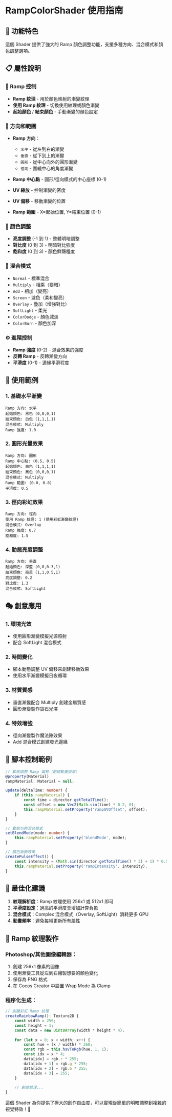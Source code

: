 # RampColorShader 使用指南

## 🎨 功能特色

這個 Shader 提供了強大的 Ramp 顏色調整功能，支援多種方向、混合模式和顏色調整選項。

## 📋 屬性說明

### 🌈 Ramp 控制
- **Ramp 紋理** - 用於顏色映射的漸變紋理
- **使用 Ramp 紋理** - 切換使用紋理或顏色漸變
- **起始顏色** / **結束顏色** - 手動漸變的顏色設定

### 📐 方向和範圍
- **Ramp 方向**：
  - `水平` - 從左到右的漸變
  - `垂直` - 從下到上的漸變  
  - `圓形` - 從中心向外的圓形漸變
  - `徑向` - 圍繞中心的角度漸變

- **Ramp 中心點** - 圓形/徑向模式的中心座標 (0-1)
- **UV 縮放** - 控制漸變的密度
- **UV 偏移** - 移動漸變的位置
- **Ramp 範圍** - X=起始位置, Y=結束位置 (0-1)

### 🎨 顏色調整
- **亮度調整** (-1 到 1) - 整體明暗調整
- **對比度** (0 到 3) - 明暗對比強度
- **飽和度** (0 到 3) - 顏色鮮豔程度

### 🔀 混合模式
- `Normal` - 標準混合
- `Multiply` - 相乘（變暗）
- `Add` - 相加（變亮）
- `Screen` - 濾色（柔和變亮）
- `Overlay` - 疊加（增強對比）
- `SoftLight` - 柔光
- `ColorDodge` - 顏色減淡
- `ColorBurn` - 顏色加深

### ⚙️ 進階控制
- **Ramp 強度** (0-2) - 混合效果的強度
- **反轉 Ramp** - 反轉漸變方向
- **平滑度** (0-1) - 邊緣平滑程度

## 🚀 使用範例

### 1. 基礎水平漸變
```
Ramp 方向: 水平
起始顏色: 黑色 (0,0,0,1)
結束顏色: 白色 (1,1,1,1)
混合模式: Multiply
Ramp 強度: 1.0
```

### 2. 圓形光暈效果
```
Ramp 方向: 圓形
Ramp 中心點: (0.5, 0.5)
起始顏色: 白色 (1,1,1,1)
結束顏色: 黑色 (0,0,0,1)
混合模式: Multiply
Ramp 範圍: (0.0, 0.8)
平滑度: 0.5
```

### 3. 徑向彩虹效果
```
Ramp 方向: 徑向
使用 Ramp 紋理: 1 (使用彩虹漸變紋理)
混合模式: Overlay
Ramp 強度: 0.7
飽和度: 1.5
```

### 4. 動態亮度調整
```
Ramp 方向: 垂直
起始顏色: 深藍 (0,0,0.3,1)
結束顏色: 亮黃 (1,1,0.5,1)
亮度調整: 0.2
對比度: 1.3
混合模式: SoftLight
```

## 🎭 創意應用

### 1. 環境光效
- 使用圓形漸變模擬光源照射
- 配合 SoftLight 混合模式

### 2. 時間變化
- 腳本動態調整 UV 偏移來創建移動效果
- 使用水平漸變模擬日夜循環

### 3. 材質質感
- 垂直漸變配合 Multiply 創建金屬質感
- 圓形漸變製作寶石光澤

### 4. 特效增強
- 徑向漸變製作魔法陣效果
- Add 混合模式創建發光邊緣

## 📝 腳本控制範例

```typescript
// 動態調整 Ramp 偏移（創建動畫效果）
@property(Material)
rampMaterial: Material = null;

update(deltaTime: number) {
    if (this.rampMaterial) {
        const time = director.getTotalTime();
        const offset = new Vec2(Math.sin(time) * 0.2, 0);
        this.rampMaterial.setProperty('rampUVOffset', offset);
    }
}

// 動態切換混合模式
setBlendMode(mode: number) {
    this.rampMaterial.setProperty('blendMode', mode);
}

// 顏色脈衝效果
createPulseEffect() {
    const intensity = (Math.sin(director.getTotalTime() * 3) + 1) * 0.5;
    this.rampMaterial.setProperty('rampIntensity', intensity);
}
```

## 🔧 最佳化建議

1. **紋理解析度**：Ramp 紋理使用 256x1 或 512x1 即可
2. **平滑度設定**：過高的平滑度會增加計算負擔
3. **混合模式**：Complex 混合模式（Overlay, SoftLight）消耗更多 GPU
4. **動畫頻率**：避免每幀更新所有屬性

## 🎨 Ramp 紋理製作

### Photoshop/其他圖像編輯器：
1. 創建 256x1 像素的圖像
2. 使用漸變工具從左到右繪製想要的顏色變化
3. 保存為 PNG 格式
4. 在 Cocos Creator 中設置 Wrap Mode 為 Clamp

### 程序化生成：
```typescript
// 創建彩虹 Ramp 紋理
createRainbowRamp(): Texture2D {
    const width = 256;
    const height = 1;
    const data = new Uint8Array(width * height * 4);
    
    for (let x = 0; x < width; x++) {
        const hue = (x / width) * 360;
        const rgb = this.hsvToRgb(hue, 1, 1);
        const idx = x * 4;
        data[idx] = rgb.r * 255;
        data[idx + 1] = rgb.g * 255;
        data[idx + 2] = rgb.b * 255;
        data[idx + 3] = 255;
    }
    
    // 創建紋理...
}
```

這個 Shader 為你提供了極大的創作自由度，可以實現從簡單的明暗調整到複雜的視覺特效！🌟